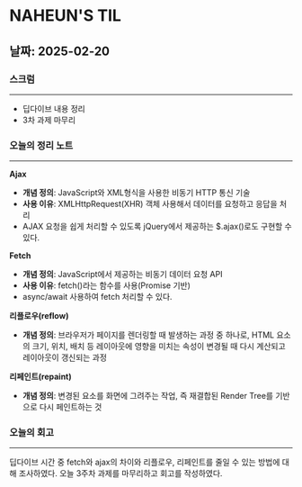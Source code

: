 # NAHEUN'S TIL 

## 날짜: 2025-02-20

### 스크럼
---
- 딥다이브 내용 정리
- 3차 과제 마무리


### 오늘의 정리 노트
---

**Ajax**
- **개념 정의**: JavaScript와 XML형식을 사용한 비동기 HTTP 통신 기술
- **사용 이유**: XMLHttpRequest(XHR) 객체 사용해서 데이터를 요청하고 응답을 처리
- AJAX 요청을 쉽게 처리할 수 있도록 jQuery에서 제공하는 $.ajax()로도 구현할 수 있다.

**Fetch**
- **개념 정의**: JavaScript에서 제공하는 비동기 데이터 요청 API
- **사용 이유**: fetch()라는 함수를 사용(Promise 기반)
- async/await 사용하여 fetch 처리할 수 있다.

**리플로우(reflow)**
- **개념 정의**: 브라우저가 페이지를 렌더링할 때 발생하는 과정 중 하나로, HTML 요소의 크기, 위치, 배치 등 레이아웃에 영향을 미치는 속성이 변경될 때 다시 계산되고 레이아웃이 갱신되는 과정

**리페인트(repaint)**
- **개념 정의**: 변경된 요소를 화면에 그려주는 작업, 즉 재결합된 Render Tree를 기반으로 다시 페인트하는 것

### 오늘의 회고
---
딥다이브 시간 중 fetch와 ajax의 차이와 리플로우, 리페인트를 줄일 수 있는 방법에 대해 조사하였다. 오늘 3주차 과제를 마무리하고 회고를 작성하였다.